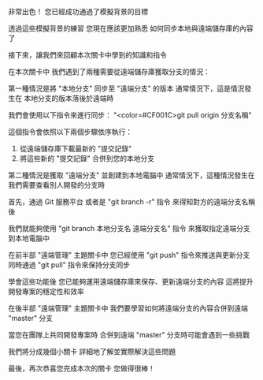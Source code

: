 非常出色！
您已經成功通過了模擬背景的目標

透過這些模擬背景的練習
您現在應該更加熟悉
如何同步本地與遠端儲存庫的內容了

接下來，讓我們來回顧本次關卡中學到的知識和指令

在本次關卡中
我們遇到了兩種需要從遠端儲存庫獲取分支的情況：

第一種情況是將 "本地分支" 同步至 "遠端分支" 的版本
通常情況下，這是情況發生在
本地分支的版本落後於遠端時

我們會使用以下指令來進行同步：
"<color=#CF001C>git pull origin 分支名稱</color>" 

這個指令會依照以下兩個步驟依序執行：
1. 從遠端儲存庫下載最新的 "提交記錄"
2. 將這些新的 "提交記錄" 合併到您的本地分支

第二種情況是獲取 "遠端分支" 並創建到本地電腦中
通常情況下，這種情況發生在
我們需要查看別人開發的分支時

首先，通過 Git 服務平台
或者是 "git branch -r" 指令
來得知對方的遠端分支名稱後

我們就能夠使用 "git branch 本地分支名 遠端分支名" 指令
來獲取指定遠端分支到本地電腦中

在前半部 "遠端管理" 主題關卡中
您已經使用 "git push" 指令來推送與更新分支
同時通過 "git pull" 指令來保持分支同步

學會這些功能後
您已能夠運用遠端儲存庫來保存、更新遠端分支的內容
這將提升開發專案的穩定性和效率

在後半部 "遠端管理" 主題關卡中
我們要學習如何將遠端分支的內容合併到遠端 "master" 分支

當您在團隊上共同開發專案時
合併到遠端 "master" 分支時可能會遇到一些挑戰

我們將分成幾個小關卡
詳細地了解並實際解決這些問題

最後，再次恭喜您完成本次的關卡
您做得很棒！